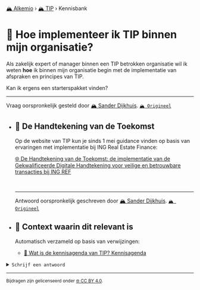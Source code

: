 [🏔️ Alkemio](https://welcome.alkem.io/) › [🏔️ TIP](https://alkem.io/tip/dashboard) › Kennisbank
# 📄 Hoe implementeer ik TIP binnen mijn organisatie?
Als zakelijk expert of manager binnen een TIP betrokken organisatie wil ik weten __hoe__ ik binnen mijn organisatie begin met de implementatie van afspraken en principes van TIP.

Kan ik ergens een starterspakket vinden?

***
Vraag oorspronkelijk gesteld door [🏔️ Sander Dijkhuis](https://alkem.io/user/sander-dijkhuis-3912). [`🏔️ Origineel`](https://alkem.io/tip/collaboration/hoeimplementeerik-4286)

- ## <a id="dehandtekeningvan-1835"></a> 📌 De Handtekening van de Toekomst
  Op de website van TIP kun je sinds 1 mei guidance vinden op basis van ervaringen met implementatie bij ING Real Estate Finance:
  
  [🌐 De Handtekening van de Toekomst: de implementatie van de Gekwalificeerde Digitale Handtekening voor veilige en betrouwbare transacties bij ING REF](https://www.trustedinformationpartners.nl/de-handtekening-van-de-toekomst-de-implementatie-van-de-gekwalificeerde-digitale-handtekening-voor-veilige-en-betrouwbare-transacties-bij-ing-ref/)
  
  <br>

  ***
  Antwoord oorspronkelijk geschreven door [🏔️ Sander Dijkhuis](https://alkem.io/user/sander-dijkhuis-3912).  [`🏔️ Origineel`](https://alkem.io/tip/collaboration/hoeimplementeerik-4286/posts/dehandtekeningvan-1835)

- ## 📌 Context waarin dit relevant is
  Automatisch verzameld op basis van verwijzingen:
  - [📌 Wat is de kennisagenda van TIP? Kennisagenda](watisdekennisagen-9941.md#kennisagenda-5711)
<details><summary><code>Schrijf een antwoord</code></summary>

1. [Log in op Alkemio](https://identity.alkem.io/login).
2. Als je nog niet lid bent van de TIP-space, [vraag en wacht op toegang](https://alkem.io/tip/dashboard).
3. Ga naar de [vraag in Alkemio](https://alkem.io/tip/collaboration/hoeimplementeerik-4286).
4. Klik op (+).
5. Neem kennis van de placeholder-tekst en verwijder deze.
6. Verstuur je antwoord.

Je antwoord verschijnt direct op Alkemio. Na synchronisatie verschijnt het ook hier.

</details>

* * *
<small>Bijdragen zijn gelicenseerd onder [🌐 CC BY 4.0](https://creativecommons.org/licenses/by/4.0/deed.nl).</small>
